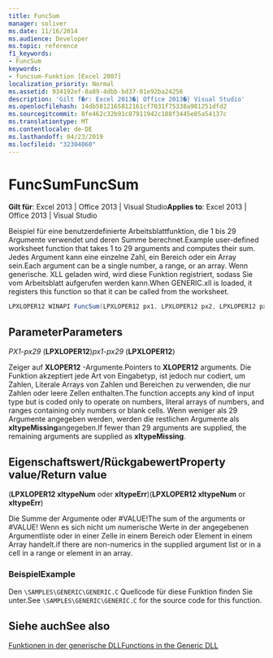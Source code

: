 ```yaml
---
title: FuncSum
manager: soliver
ms.date: 11/16/2014
ms.audience: Developer
ms.topic: reference
f1_keywords:
- FuncSum
keywords:
- funcsum-Funktion [Excel 2007]
localization_priority: Normal
ms.assetid: 934192ef-8a89-4dbb-bd37-01e92ba24256
description: 'Gilt f�r: Excel 2013�| Office 2013�| Visual Studio'
ms.openlocfilehash: 14db5812165812161cf7031f75338a981251dfd2
ms.sourcegitcommit: 8fe462c32b91c87911942c188f3445e85a54137c
ms.translationtype: MT
ms.contentlocale: de-DE
ms.lasthandoff: 04/23/2019
ms.locfileid: "32304060"
---
```

# <a name="funcsum"></a><span data-ttu-id="3d41d-104">FuncSum</span><span class="sxs-lookup"><span data-stu-id="3d41d-104">FuncSum</span></span>

 <span data-ttu-id="3d41d-105">**Gilt für**: Excel 2013 | Office 2013 | Visual Studio</span><span class="sxs-lookup"><span data-stu-id="3d41d-105">**Applies to**: Excel 2013 | Office 2013 | Visual Studio</span></span> 
  
<span data-ttu-id="3d41d-106">Beispiel für eine benutzerdefinierte Arbeitsblattfunktion, die 1 bis 29 Argumente verwendet und deren Summe berechnet.</span><span class="sxs-lookup"><span data-stu-id="3d41d-106">Example user-defined worksheet function that takes 1 to 29 arguments and computes their sum.</span></span> <span data-ttu-id="3d41d-107">Jedes Argument kann eine einzelne Zahl, ein Bereich oder ein Array sein.</span><span class="sxs-lookup"><span data-stu-id="3d41d-107">Each argument can be a single number, a range, or an array.</span></span> <span data-ttu-id="3d41d-108">Wenn generische. XLL geladen wird, wird diese Funktion registriert, sodass Sie vom Arbeitsblatt aufgerufen werden kann.</span><span class="sxs-lookup"><span data-stu-id="3d41d-108">When GENERIC.xll is loaded, it registers this function so that it can be called from the worksheet.</span></span> 
  
```cs
LPXLOPER12 WINAPI FuncSum(LPXLOPER12 px1, LPXLOPER12 px2, LPXLOPER12 px3,LPXLOPER12 px4, LPXLOPER12 px5, LPXLOPER12 px6, LPXLOPER12 px7,LPXLOPER12 px8, LPXLOPER12 px9, LPXLOPER12 px10, LPXLOPER12 px11,LPXLOPER12 px12, LPXLOPER12 px13, LPXLOPER12 px14, LPXLOPER12 px15,LPXLOPER12 px16, LPXLOPER12 px17, LPXLOPER12 px18, LPXLOPER12 px19,LPXLOPER12 px20, LPXLOPER12 px21, LPXLOPER12 px22, LPXLOPER12 px23,LPXLOPER12 px24, LPXLOPER12 px25, LPXLOPER12 px26, LPXLOPER12 px27,LPXLOPER12 px28, LPXLOPER12 px29);
```

## <a name="parameters"></a><span data-ttu-id="3d41d-109">Parameter</span><span class="sxs-lookup"><span data-stu-id="3d41d-109">Parameters</span></span>

 <span data-ttu-id="3d41d-110">_PX1-px29_ (**LPXLOPER12**)</span><span class="sxs-lookup"><span data-stu-id="3d41d-110">_px1-px29_ (**LPXLOPER12**)</span></span>
  
<span data-ttu-id="3d41d-111">Zeiger auf **XLOPER12** -Argumente.</span><span class="sxs-lookup"><span data-stu-id="3d41d-111">Pointers to **XLOPER12** arguments.</span></span> <span data-ttu-id="3d41d-112">Die Funktion akzeptiert jede Art von Eingabetyp, ist jedoch nur codiert, um Zahlen, Literale Arrays von Zahlen und Bereichen zu verwenden, die nur Zahlen oder leere Zellen enthalten.</span><span class="sxs-lookup"><span data-stu-id="3d41d-112">The function accepts any kind of input type but is coded only to operate on numbers, literal arrays of numbers, and ranges containing only numbers or blank cells.</span></span> <span data-ttu-id="3d41d-113">Wenn weniger als 29 Argumente angegeben werden, werden die restlichen Argumente als **xltypeMissing**angegeben.</span><span class="sxs-lookup"><span data-stu-id="3d41d-113">If fewer than 29 arguments are supplied, the remaining arguments are supplied as **xltypeMissing**.</span></span>
  
## <a name="property-valuereturn-value"></a><span data-ttu-id="3d41d-114">Eigenschaftswert/Rückgabewert</span><span class="sxs-lookup"><span data-stu-id="3d41d-114">Property value/Return value</span></span>

<span data-ttu-id="3d41d-115">(**LPXLOPER12 xltypeNum** oder **xltypeErr**)</span><span class="sxs-lookup"><span data-stu-id="3d41d-115">(**LPXLOPER12 xltypeNum** or **xltypeErr**)</span></span>
  
<span data-ttu-id="3d41d-116">Die Summe der Argumente oder #VALUE!</span><span class="sxs-lookup"><span data-stu-id="3d41d-116">The sum of the arguments or #VALUE!</span></span> <span data-ttu-id="3d41d-117">Wenn es sich nicht um numerische Werte in der angegebenen Argumentliste oder in einer Zelle in einem Bereich oder Element in einem Array handelt.</span><span class="sxs-lookup"><span data-stu-id="3d41d-117">if there are non-numerics in the supplied argument list or in a cell in a range or element in an array.</span></span>
  
### <a name="example"></a><span data-ttu-id="3d41d-118">Beispiel</span><span class="sxs-lookup"><span data-stu-id="3d41d-118">Example</span></span>

<span data-ttu-id="3d41d-119">Den `\SAMPLES\GENERIC\GENERIC.C` Quellcode für diese Funktion finden Sie unter.</span><span class="sxs-lookup"><span data-stu-id="3d41d-119">See  `\SAMPLES\GENERIC\GENERIC.C` for the source code for this function.</span></span> 
  
## <a name="see-also"></a><span data-ttu-id="3d41d-120">Siehe auch</span><span class="sxs-lookup"><span data-stu-id="3d41d-120">See also</span></span>



[<span data-ttu-id="3d41d-121">Funktionen in der generische DLL</span><span class="sxs-lookup"><span data-stu-id="3d41d-121">Functions in the Generic DLL</span></span>](functions-in-the-generic-dll.md)

